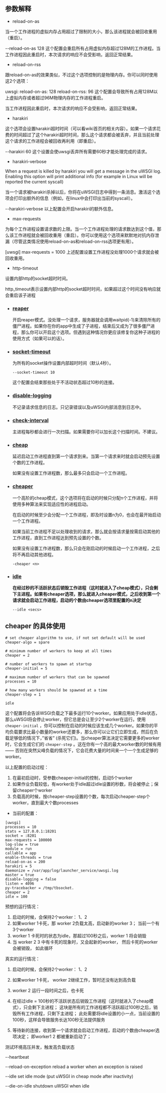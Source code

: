 ## 参数解释

- reload-on-as

当一个工作进程的虚拟内存占用超过了限制的大小，那么该进程就会被回收重用（重启）。

--reload-on-as 128
这个配置会重启所有占用虚拟内存超过128M的工作进程。当工作进程因此重启时，本次请求的响应不会受影响，返回正常结果。

- reload-on-rss

跟reload-on-as的效果类似，不过这个选项控制的是物理内存。你可以同时使用这2个选项：

uwsgi:
reload-on-as: 128
reload-on-rss: 96
这个配置会导致所有占用128M以上虚拟内存或者超过96M物理内存的工作进程重启。

当工作进程因此重启时，本次请求的响应不会受影响，返回正常结果。



- harakiri

这个选项会设置harakiri超时时间（可以看wiki首页的相关内容）。如果一个请求花费的时间超过了这个harakiri超时时间，那么这个请求都会被丢弃，并且当前处理这个请求的工作进程会被回收再利用（即重启）。

--harakiri 60
这个设置会使uwsgi丢弃所有需要60秒才能处理完成的请求。

- harakiri-verbose

When a request is killed by harakiri you will get a message in the uWSGI log. Enabling this option will print additional info (for example in Linux will be reported the current syscall)

当一个请求被harakiri杀掉以后，你将在uWSGI日志中得到一条消息。激活这个选项会打印出额外的信息（例如，在linux中会打印出当前的syscall）。

--harakiri-verbose
以上配置会开启harakiri的额外信息。



- max-requests

为每个工作进程设置请求数的上限。当一个工作进程处理的请求数达到这个值，那么该工作进程就会被回收重用（重启）。你可以使用这个选项来默默地对抗内存泄漏（尽管这类情况使用reload-on-as和reload-on-rss选项更有用）。

[uwsgi]
max-requests = 1000
上述配置设置工作进程没处理1000个请求就会被回收重用。



- http-timeout

设置内部http的socket超时时间。

http_timeout表示设置内部http的socket超时时间，如果超过这个时间没有响应就会重启该子进程



- ### [reaper](https://www.cnblogs.com/zhouej/archive/2012/03/25/2379646.html#reaper)

  开启reaper模式。没处理一个请求，服务器就会调用waitpid(-1)来清除所有的僵尸进程。如果你在你的app中生成了子进程，结束后又成为了很多僵尸进程，那么你可以开启这个选项。但遇到这种情况你更应该修复你这种子进程的使用方式（如果可以的话）。

- ### [socket-timeout](https://www.cnblogs.com/zhouej/archive/2012/03/25/2379646.html#socket-timeout)

  为所有的socket操作设置内部超时时间（默认4秒）。

  ```
  --socket-timeout 10
  ```

  这个配置会结束那些处于不活动状态超过10秒的连接。

- ### [disable-logging](https://www.cnblogs.com/zhouej/archive/2012/03/25/2379646.html#disable-logging)

  不记录请求信息的日志。只记录错误以及uWSGI内部消息到日志中。

- ### [check-interval](https://www.cnblogs.com/zhouej/archive/2012/03/25/2379646.html#check-interval)

  主进程每秒都会进行一次扫描。如果需要你可以加长这个扫描时间。不建议。

- ### [cheap](https://www.cnblogs.com/zhouej/archive/2012/03/25/2379646.html#cheap)

  延迟启动工作进程直到第一个请求到来。当第一个请求来时就会启动预先设置个数的工作进程。

  如果没有设置工作进程数，那么最多只会启动一个工作进程。

- ### [cheaper](https://www.cnblogs.com/zhouej/archive/2012/03/25/2379646.html#cheaper)

  一个高阶的cheap模式，这个选项将在启动的时候只分配n个工作进程，并将使用多种算法来实现适应性的进程启动。

  在启动的时候至少会分配一个工作进程，即及时设置n为0，也会在最开始启动一个工作进程。

  如果当前工作进程不足以处理收到的请求，那么就会按请求量按需启动其他的工作进程，直到工作进程达到预先设置的个数。

  如果没有设置工作进程数，那么只会在刚启动的时候启动一个工作进程，之后将不再启动其他进程。

  ```
  -cheaper <n>
  ```

- ### [idle](https://www.cnblogs.com/zhouej/archive/2012/03/25/2379646.html#idle)

  **在经过<secs>秒的不活跃状态后销毁工作进程（这时就进入了cheap模式），只会剩下主进程。如果有cheaper选项，那么就进入cheaper模式，之后收到第一个请求就会启动工作进程，启动的个数由cheaper选项里配置的n决定**

  ```
  --idle <secs>
  ```



## cheaper 的具体使用

```
# set cheaper algorithm to use, if not set default will be used
cheaper-algo = spare

# minimum number of workers to keep at all times
cheaper = 2

# number of workers to spawn at startup
cheaper-initial = 5

# maximum number of workers that can be spawned
processes = 10

# how many workers should be spawned at a time
cheaper-step = 1

idle
```



这个配置将会告诉WSGI负载之下最多运行10个worker。如果应用处于idle状态，那么uWSGI将会停止worker，但它总是会让至少2个worker在运行。使用 `cheaper-initial` ，你可以控制在启动的时候应该生成几个worker。如果你的平均负载要求比最小数量的worker还要多，那么你可以让它们立即生成，然后在负载足够低的情况下，”省省” (杀死它们)。当cheaper算法决定它需要更多的worker时，它会生成它们的 `cheaper-step` 。这在你有一个高的最大worker数的时候有用 —— 否则在突然尖峰负载的情况下，它会花费大量的时间来一个一个生成足够的worker。

以上配置的启动过程：

1. 在最初启动时，受参数cheaper-initial的控制，启动5个worker
2. 如果作业负载较低，有worker处于idle超过idle设置的秒数，将会被停止；保留cheaper个worker
3. 负载高的时候，按cheaper-step设置的个数，每次启动cheaper-step个worker，直到最大个数processes

- 当前的配置：

```shell
[uwsgi]
processes = 10
stats = 127.0.0.1:18201
socket = :8201
max-requests = 100000
log-slow = true
module = run 
callable = app
enable-threads = true
reload-on-as = 200
harakiri = 5
daemonize = /var/app/log/launcher_service/uwsgi.log
master = true
disable-logging = false
listen = 4096
py-tracebacker = /tmp/tbsocket.
cheaper = 2
idle = 100
```

预想的运行情况：

1. 启动的时候，会保持2个worker： 1、2
2. 如果worker 1卡死，那 worker 2负载太高，启动新的worker 3； 当前一个有3个worker
3. worker 1 卡死时的状态为idle，那超过100秒之后，worker 1 将会销毁
4. 当 worker 2 3 中有卡死的现象时，又会起新的worker， 然后卡死的worker会被销毁， 如此循环

真实的运行情况：

1. 启动的时候，会保持2个worker： 1、2

2. 如果worker 1卡死， worker 2继续工作，暂时还没有达到高负载

3. worker 2 运行一段时间之后，也卡死

4. 在经过idle = 100秒的不活跃状态后销毁工作进程（这时就进入了cheap模式），只会剩下主进程； 这块是所有的工作进程都不活跃超过100秒之后，销毁所有工作进程，只剩下主进程； 此处需要将idle设置的小一点，当前设置的100秒，这样会导致服务长达100秒无法提供服务

5. 等待新的连接，收到第一个请求就会启动工作进程，启动的个数由cheaper选项决定； 即worker1 2 都被重新启动了；            

   

测试环境高压并发，触发高负载状态









--heartbeat

--reload-on-exception   reload a worker when an exception is raised

 --idle                                 set idle mode (put uWSGI in cheap mode after inactivity)

--die-on-idle                          shutdown uWSGI when idle

